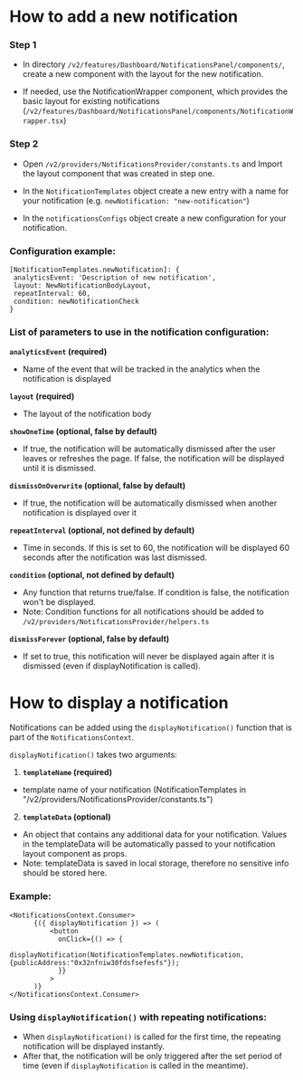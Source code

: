 # How to add a new notification

### Step 1

- In directory `/v2/features/Dashboard/NotificationsPanel/components/`, create a new component with the layout for the new notification. 

- If needed, use the NotificationWrapper component, which provides the basic layout for existing notifications (`/v2/features/Dashboard/NotificationsPanel/components/NotificationWrapper.tsx`)

### Step 2

- Open `/v2/providers/NotificationsProvider/constants.ts` and Import the layout component that was created in step one.

- In the `NotificationTemplates` object create a new entry with a name for your notification (e.g. `newNotification: "new-notification"`)

- In the `notificationsConfigs` object create a new configuration for your notification.

### Configuration example:

```
[NotificationTemplates.newNotification]: {
 analyticsEvent: 'Description of new notification',
 layout: NewNotificationBodyLayout,
 repeatInterval: 60,
 condition: newNotificationCheck
}
```

### List of parameters to use in the notification configuration:

**`analyticsEvent` (required)**
- Name of the event that will be tracked in the analytics when the notification is displayed

**`layout` (required)**
- The layout of the notification body

**`showOneTime` (optional, false by default)**
- If true, the notification will be automatically dismissed after the user leaves or refreshes the page. If false, the notification will be displayed until it is dismissed.

**`dismissOnOverwrite` (optional, false by default)**
- If true, the notification will be automatically dismissed when another notification is displayed over it

**`repeatInterval` (optional, not defined by default)**
- Time in seconds. If this is set to 60, the notification will be displayed 60 seconds after the notification was last dismissed.

**`condition` (optional, not defined by default)**
- Any function that returns true/false. If condition is false, the notification won't be displayed.
- Note: Condition functions for all notifications should be added to `/v2/providers/NotificationsProvider/helpers.ts`

**`dismissForever` (optional, false by default)**
- If set to true, this notification will never be displayed again after it is dismissed (even if displayNotification is called).





# How to display a notification

Notifications can be added using the `displayNotification()` function that is part of the `NotificationsContext`.

`displayNotification()` takes two arguments:

1. **`templateName` (required)**
- template name of your notification (NotificationTemplates in "/v2/providers/NotificationsProvider/constants.ts")

2. **`templateData` (optional)**
- An object that contains any additional data for your notification. Values in the templateData will be automatically passed to your notification layout component as props.
- Note: templateData is saved in local storage, therefore no sensitive info should be stored here.

### Example:

```
<NotificationsContext.Consumer>
      {({ displayNotification }) => (
          <button
            onClick={() => {
              displayNotification(NotificationTemplates.newNotification, {publicAddress:"0x32nfniw30fdsfsefesfs"});
            }}
          >
      )}
</NotificationsContext.Consumer>
```

### Using `displayNotification()` with repeating notifications:

- When `displayNotification()` is called for the first time, the repeating notification will be displayed instantly.
- After that, the notification will be only triggered after the set period of time (even if `displayNotification` is called in the meantime).












